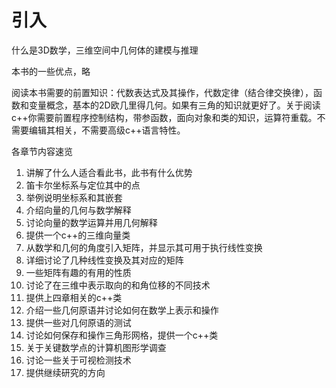 # 引入  

什么是3D数学，三维空间中几何体的建模与推理  

本书的一些优点，略

阅读本书需要的前置知识：代数表达式及其操作，代数定律（结合律交换律），函数和变量概念，基本的2D欧几里得几何。如果有三角的知识就更好了。关于阅读c++你需要前置程序控制结构，带参函数，面向对象和类的知识，运算符重载。不需要编辑其相关，不需要高级c++语言特性。

各章节内容速览  

1. 讲解了什么人适合看此书，此书有什么优势  
2. 笛卡尔坐标系与定位其中的点  
3. 举例说明坐标系和其嵌套  
4. 介绍向量的几何与数学解释  
5. 讨论向量的数学运算并用几何解释  
6. 提供一个c++的三维向量类  
7. 从数学和几何的角度引入矩阵，并显示其可用于执行线性变换  
8. 详细讨论了几种线性变换及其对应的矩阵  
9. 一些矩阵有趣的有用的性质  
10. 讨论了在三维中表示取向的和角位移的不同技术  
11. 提供上四章相关的c++类  
12. 介绍一些几何原语并讨论如何在数学上表示和操作  
13. 提供一些对几何原语的测试  
14. 讨论如何保存和操作三角形网格，提供一个c++类  
15. 关于关键数学点的计算机图形学调查  
16. 讨论一些关于可视检测技术  
17. 提供继续研究的方向  
